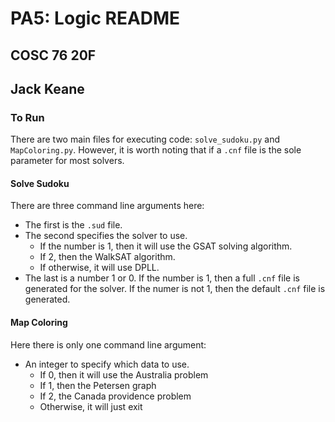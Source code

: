 # PA5: Logic README

## COSC 76 20F

## Jack Keane

### To Run

There are two main files for executing code: `solve_sudoku.py` and `MapColoring.py`. However, it is worth noting that if a `.cnf` file is the sole parameter for most solvers.

#### Solve Sudoku

There are three command line arguments here:

- The first is the `.sud` file.
- The second specifies the solver to use.
  - If the number is 1, then it will use the GSAT solving algorithm.
  - If 2, then the WalkSAT algorithm.
  - If otherwise, it will use DPLL.
- The last is a number 1 or 0. If the number is 1, then a full `.cnf` file is generated for the solver. If the numer is not 1, then the default `.cnf` file is generated.

#### Map Coloring

Here there is only one command line argument:

- An integer to specify which data to use.
  - If 0, then it will use the Australia problem
  - If 1, then the Petersen graph
  - If 2, the Canada providence problem
  - Otherwise, it will just exit
